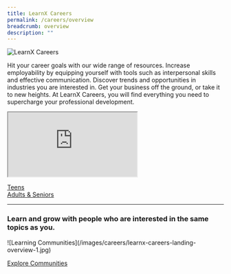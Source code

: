 ```yaml
---
title: LearnX Careers
permalink: /careers/overview
breadcrumb: overview
description: ""
---
```

![LearnX Careers](/images/careers/learnx-careers-landing-kv-1.jpg)

Hit your career goals with our wide range of resources. Increase employability by equipping yourself with tools such as interpersonal skills and effective communication. Discover trends and opportunities in industries you are interested in. Get your business off the ground, or take it to new heights. At LearnX Careers, you will find everything you need to supercharge your professional development.

<p><div class="responsive-iframe-container ratio-16by9">
  <iframe class="responsive-iframe" src="https://www.youtube.com/embed/uOfQMXQ4lL8"></iframe>
</div></p>

<div class="row is-multiline">
  <div class="col is-one-third">
    <div class="clickbox is-pink-ruby">
      <a href="/careers/teens/overview">
        <span>Teens</span>
      </a>
    </div>
  </div>
  <div class="col is-one-third">
    <div class="clickbox is-pink-ruby">
      <a href="/careers/adults-seniors/overview">
        <span>Adults & Seniors</span>
      </a>
    </div>
  </div>
  <div class="col is-one-third">
  </div>
</div>

---
<h3 class="has-text-ruby margin--top--none margin--bottom--lg"><b>Learn and grow with people who are interested in the same topics as you.</b></h3>
![Learning Communities](/images/careers/learnx-careers-landing-overview-1.jpg)

<a href="/communities/overview" class="bp-button is-ruby-outline is-uppercase">Explore Communities</a>